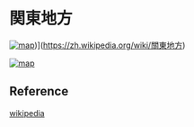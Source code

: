 # 関東地方

[![map](https://upload.wikimedia.org/wikipedia/commons/thumb/0/0e/Kanto_Region_Administration_Map_TC.png/250px-Kanto_Region_Administration_Map_TC.png)](https://upload.wikimedia.org/wikipedia/commons/thumb/b/b5/Japan_Kanto_Region_large.png/250px-Japan_Kanto_Region_large.png))](https://zh.wikipedia.org/wiki/關東地方)

[![map](https://upload.wikimedia.org/wikipedia/commons/thumb/0/0e/Kanto_Region_Administration_Map_TC.png/250px-Kanto_Region_Administration_Map_TC.png)](https://zh.wikipedia.org/wiki/關東地方)

## Reference

[wikipedia](https://zh.wikipedia.org/wiki/關東地方)
